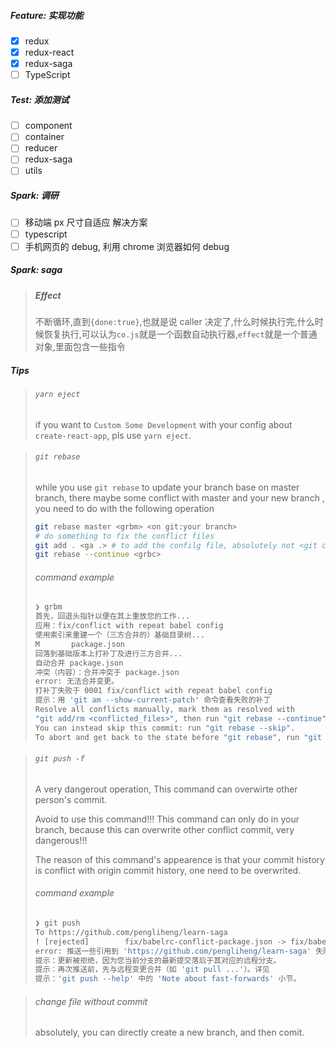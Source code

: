 ##### Feature: 实现功能
- [x] redux
- [x] redux-react
- [x] redux-saga
- [ ] TypeScript

##### Test: 添加测试
- [ ] component
- [ ] container
- [ ] reducer
- [ ] redux-saga
- [ ] utils

##### Spark: 调研
- [ ] 移动端 px 尺寸自适应 解决方案
- [ ] typescript
- [ ] 手机网页的 debug, 利用 chrome 浏览器如何 debug

##### Spark: saga
> ##### Effect
>   不断循环,直到`{done:true}`,也就是说 caller 决定了,什么时候执行完,什么时候恢复执行,可以认为`co.js`就是一个函数自动执行器,`effect`就是一个普通对象,里面包含一些指令

##### Tips
> ###### `yarn eject`
> if you want to `Custom Some Development` with your config about `create-react-app`, pls use `yarn eject`.

> ###### `git rebase`
> while you use `git rebase` to update your branch base on master branch, there maybe some conflict with master and your new branch , you need to do with the following operation
> ```bash
> git rebase master <grbm> <on git:your branch>
> # do something to fix the conflict files
> git add . <ga .> # to add the confilg file, absolutely not <git commit>, with <git rebase --abort> also can recall before operation.
> git rebase --continue <grbc>
> ```
> ###### command example
> ```bash
> ❯ grbm   
> 首先，回退头指针以便在其上重放您的工作...
> 应用：fix/conflict with repeat babel config
> 使用索引来重建一个（三方合并的）基础目录树...
> M       package.json
> 回落到基础版本上打补丁及进行三方合并...
>自动合并 package.json
>冲突（内容）：合并冲突于 package.json
>error: 无法合并变更。
>打补丁失败于 0001 fix/conflict with repeat babel config
>提示：用 'git am --show-current-patch' 命令查看失败的补丁
>Resolve all conflicts manually, mark them as resolved with
>"git add/rm <conflicted_files>", then run "git rebase --continue".
>You can instead skip this commit: run "git rebase --skip".
>To abort and get back to the state before "git rebase", run "git rebase --abort".
> ```

> ###### `git push -f`
> A very dangerout operation, This command can overwirte other person's commit.
>
> Avoid to use this command!!! This command can only do in your branch, because this can overwrite other conflict commit, very dangerous!!!
>
> The reason of this command's appearence is that your commit history is conflict with origin commit history, one need to be overwrited.
> ###### command example
> ```bash
>❯ git push
>To https://github.com/pengliheng/learn-saga
> ! [rejected]        fix/babelrc-conflict-package.json -> fix/babelrc-conflict-package.json (non-fast-forward)
> error: 推送一些引用到 'https://github.com/pengliheng/learn-saga' 失败
> 提示：更新被拒绝，因为您当前分支的最新提交落后于其对应的远程分支。
> 提示：再次推送前，先与远程变更合并（如 'git pull ...'）。详见
>提示：'git push --help' 中的 'Note about fast-forwards' 小节。
> ```

> ###### change file without commit
> absolutely, you can directly create a new branch, and then comit.